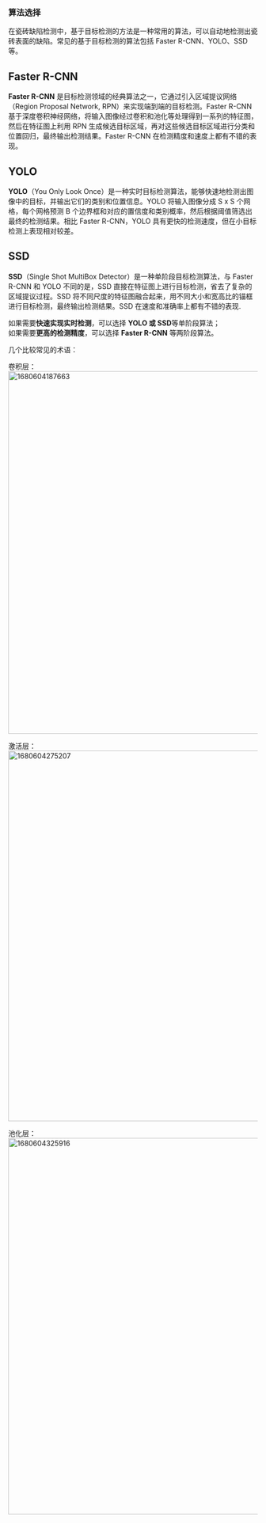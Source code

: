 ### 算法选择
在瓷砖缺陷检测中，基于目标检测的方法是一种常用的算法，可以自动地检测出瓷砖表面的缺陷。常见的基于目标检测的算法包括 Faster R-CNN、YOLO、SSD 等。

## Faster R-CNN
**Faster R-CNN** 是目标检测领域的经典算法之一，它通过引入区域提议网络（Region Proposal Network, RPN）来实现端到端的目标检测。Faster R-CNN 基于深度卷积神经网络，将输入图像经过卷积和池化等处理得到一系列的特征图，然后在特征图上利用 RPN 生成候选目标区域，再对这些候选目标区域进行分类和位置回归，最终输出检测结果。Faster R-CNN 在检测精度和速度上都有不错的表现。
  
## YOLO
**YOLO**（You Only Look Once）是一种实时目标检测算法，能够快速地检测出图像中的目标，并输出它们的类别和位置信息。YOLO 将输入图像分成 S x S 个网格，每个网格预测 B 个边界框和对应的置信度和类别概率，然后根据阈值筛选出最终的检测结果。相比 Faster R-CNN，YOLO 具有更快的检测速度，但在小目标检测上表现相对较差。
  
## SSD
**SSD**（Single Shot MultiBox Detector）是一种单阶段目标检测算法，与 Faster R-CNN 和 YOLO 不同的是，SSD 直接在特征图上进行目标检测，省去了复杂的区域提议过程。SSD 将不同尺度的特征图融合起来，用不同大小和宽高比的锚框进行目标检测，最终输出检测结果。SSD 在速度和准确率上都有不错的表现.
   
如果需要**快速实现实时检测**，可以选择 **YOLO 或 SSD**等单阶段算法；   
如果需要**更高的检测精度**，可以选择 **Faster R-CNN** 等两阶段算法。

几个比较常见的术语：

卷积层：<img width="733" alt="1680604187663" src="https://user-images.githubusercontent.com/105412420/229765143-5cacc29b-dcd4-4536-ae51-2b2b04c57368.png">

激活层：<img width="749" alt="1680604275207" src="https://user-images.githubusercontent.com/105412420/229765279-99db2bb7-2b0f-4af1-8119-4437ef8bf1d6.png">

池化层：<img width="761" alt="1680604325916" src="https://user-images.githubusercontent.com/105412420/229765444-16f777fa-c56f-46ec-8f7f-bd663cfc50e5.png">






